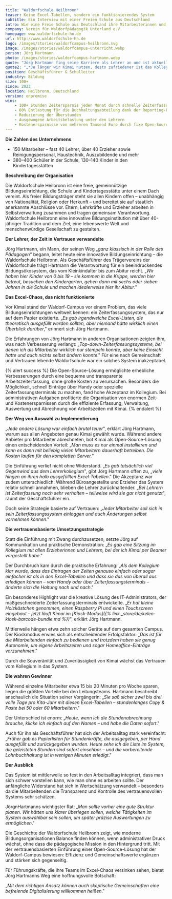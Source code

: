 ```yaml
---
title: "Waldorfschule Heilbronn"
teaser: Keine Excel-Tabellen, sondern ein funktionierendes System
subtitle: Ein Interview mit einer Freien Schule aus Deutschland
intro: Wie eine Freie Schule aus Deutschland ihre Mitarbeiterinnen und Mitarbeiter auf ein einfaches und schnelles Zeiterfassungssystem umgestellt hat
company: Verein für Waldorfpädagogik Unterland e.V.
homepage: www.waldorfschule-hn.de
url: http://www.waldorfschule-hn.de
logo: /images/stories/waldorfcampus-heilbronn.svg
image: /images/stories/waldorfcampus-unterricht.webp
person: Jörg Hartmann
photo: /images/stories/waldorfcampus-hartmann.webp
quote: "Jörg Hartmann fing seine Karriere als Lehrer an und ist aktuell Geschäftsführer des Vereins für Waldorfpädagogik."
quote2: "„*Je länger wir Kimai nutzen, desto zufriedener ist das Kollegium*“, zieht Hartmann eine positive Bilanz. „*Kimai läuft einfach stabil und ohne Probleme*.“"
position: Geschäftsführer & Schulleiter
industry: Bildung
size: 100+
since: 2023
location: Heilbronn, Deutschland
version: onpremise
wins:
    - 100+ Stunden Zeitersparnis jeden Monat durch schnelle Zeiterfassungsfunktion
    - 60% Entlastung für die Buchhaltungsabteilung dank der Reporting-Funktion
    - Reduzierung der Überstunden
    - Ausgewogene Arbeitsbelastung unter den Lehrern
    - Kostenersparnisse von mehreren Tausend Euro durch fixe Open-Source-Lösung
---
```


**Die Zahlen des Unternehmens**

* 150 Mitarbeiter – fast 40 Lehrer, über 40 Erzieher sowie Reinigungspersonal, Haustechnik, Auszubildende und mehr
* 380–400 Schüler in der Schule, 130–140 Kinder in den Kindertagesstätten

**Beschreibung der Organisation**

Die Waldorfschule Heilbronn ist eine freie, gemeinnützige Bildungseinrichtung, die Schule und Kindertagesstätte unter einem Dach vereint.
Als freier Bildungsträger steht sie allen Kindern offen – unabhängig von Nationalität, Religion oder Herkunft – und bereitet sie auf staatlich anerkannte Abschlüsse vor. 
Eltern, Lehrkräfte und Erzieher arbeiten in Selbstverwaltung zusammen und tragen gemeinsam Verantwortung.
Waldorfschule Heilbronn eine innovative Bildungsinstitution mit über 40-jähriger Tradition und dem Ziel, eine lebenswerte Welt und menschenwürdige Gesellschaft zu gestalten.

**Der Lehrer, der Zeit in Vertrauen verwandelte**

Jörg Hartmann, ein Mann, der seinen Weg „*ganz klassisch in der Rolle des Pädagogen*" begann, leitet heute eine innovative Bildungseinrichtung – die Waldorfschule Heilbronn. 
Als Geschäftsführer des Trägervereins der Waldorfschule trägt Hartmann die Verantwortung für ein beeindruckendes Bildungsökosystem, das vom Kleinkindalter bis zum Abitur reicht.
„*Wir haben hier Kinder von 0 bis 19 – sie kommen in die Krippe, werden hier betreut, besuchen den Kindergarten, gehen dann mit sechs oder sieben Jahren in die Schule und machen idealerweise hier ihr Abitur*."

<!-- PARTS -->

**Das Excel-Chaos, das nicht funktionierte**

Vor Kimai stand der Waldorf-Campus vor einem Problem, das viele Bildungseinrichtungen weltweit kennen: ein Zeiterfassungssystem, das nur auf dem Papier existierte.
„*Es gab irgendwelche Excel-Listen, die theoretisch ausgefüllt werden sollten, aber niemand hatte wirklich einen Überblick darüber*," erinnert sich Jörg Hartmann.

Die Erfahrungen von Jörg Hartmann in anderen Organisationen zeigten ihm, was nach Verbesserung verlangt: 
„*Top-down-Zeiterfassungssysteme, bei denen ich als Mitarbeiter wirklich nur stempeln konnte, aber keine Einsicht hatte und auch nichts selbst ändern konnte*." 
Für eine nach Gemeinschaft und Vertrauen lebende Waldorfschule war ein solches System inakzeptabel.

{% alert success %}
Die Open-Source-Lösung ermöglichte erhebliche Verbesserungen durch eine bequeme und transparente Arbeitszeiterfassung, ohne große Kosten zu verursachen. 
Besonders die Möglichkeit, schnell Einträge über Handy oder spezielle Zeiterfassungsterminals zu machen, fand hohe Akzeptanz im Kollegium. 
Bei administrativen Aufgaben profitierte die Organisation von enormen Zeit- und Kostenersparnissen durch die effiziente Erfassung, Verwaltung, Auswertung und Abrechnung von Arbeitszeiten mit Kimai.
{% endalert %}

**Der Weg von Auswahl zu Implementierung**

„*Jede andere Lösung war einfach brutal teuer*", erklärt Jörg Hartmann, warum aus allen Angeboten genau Kimai gewählt wurde.
Während andere Anbieter pro Mitarbeiter abrechneten, bot Kimai als Open-Source-Lösung einen entscheidenden Vorteil: 
„*Man muss es nur einmal installieren und kann es dann mit beliebig vielen Mitarbeitern dauerhaft betreiben*. *Die Kosten laufen für den kompletten Server.*"

Die Einführung verlief nicht ohne Widerstand. 
„*Es gab tatsächlich viel Gegenwind aus dem Lehrerkollegium*", gibt Jörg Hartmann offen zu, „*viele hingen an ihren halb ausgefüllten Excel-Tabellen*." 
Die Akzeptanz war zudem unterschiedlich: Während Büroangestellte und Erzieher das System relativ schnell annahmen, blieben die Lehrer zurückhaltender. 
„*Bei Lehrern ist Zeiterfassung noch sehr verhalten – teilweise wird sie gar nicht genutzt*", räumt der Geschäftsführer ein.

Doch seine Strategie basierte auf Vertrauen: „*Jeder Mitarbeiter soll sich in sein Zeiterfassungssystem einloggen und auch Änderungen selbst vornehmen können*."

**Die vertrauensbasierte Umsetzungsstrategie**

Statt die Einführung mit Zwang durchzusetzen, setzte Jörg auf Kommunikation und praktische Demonstration: 
„*Es gab eine Sitzung im Kollegium mit allen Erzieherinnen und Lehrern, bei der ich Kimai per Beamer vorgestellt habe*."

Der Durchbruch kam durch die praktische Erfahrung: 
„*Als dem Kollegium klar wurde, dass das Eintragen der Zeiten genauso einfach oder sogar einfacher ist als in den Excel-Tabellen und dass sie das von überall aus erledigen können – vom Handy oder über Zeiterfassungsterminals – änderte sich die Haltung nach und nach*."

Ein besonderes Highlight war die kreative Lösung des IT-Administrators, der maßgeschneiderte Zeiterfassungsterminals entwickelte. 
„*Er hat kleine Holzkästchen genommen, einen Raspberry Pi und einen Touchscreen eingebaut – jetzt läuft Kimai im [Kiosk-Modus]({% link _store/de/keleo-kiosk-barcode-bundle.md %})*", erklärt Jörg Hartmann.

Mittlerweile hängen etwa zehn solcher Geräte auf dem gesamten Campus. 
Der Kioskmodus erwies sich als entscheidender Erfolgsfaktor: 
„*Das ist für die Mitarbeitenden einfach zu bedienen und trotzdem haben sie genug Autonomie, um eigene Arbeitszeiten und sogar Homeoffice-Einträge vorzunehmen*."

Durch die Souveränität und Zuverlässigkeit von Kimai wächst das Vertrauen vom Kollegium in das System.

**Die wahren Gewinner**

Während einzelne Mitarbeiter etwa 15 bis 20 Minuten pro Woche sparen, liegen die größten Vorteile bei den Leitungsteams. 
Hartmann beschreibt anschaulich die Situation seiner Vorgängerin: 
„*Sie saß sicher zwei bis drei volle Tage pro Kita-Jahr mit diesen Excel-Tabellen – stundenlanges Copy & Paste bei 50 oder 60 Mitarbeitern*."

Der Unterschied ist enorm: 
„*Heute, wenn ich die Stundenabrechnung brauche, klicke ich einfach auf den Namen – und habe die Daten sofort*."

Auch für ihn als Geschäftsführer hat sich der Arbeitsalltag stark vereinfacht: 
„*Früher gab es Papierlisten für Stundenkräfte, die ausgegeben, per Hand ausgefüllt und zurückgegeben wurden. Heute sehe ich die Liste im System, die geleisteten Stunden sind sofort einsehbar – und die vorbereitende Lohnbuchhaltung ist in wenigen Minuten erledigt*."

<!-- PARTS -->

**Der Ausblick**

Das System ist mittlerweile so fest in den Arbeitsalltag integriert, dass man sich schwer vorstellen kann, wie man ohne es arbeiten sollte. 
Der anfängliche Widerstand hat sich in Wertschätzung verwandelt – besonders da die Mitarbeitenden die Transparenz und Kontrolle des vertrauensvollen Systems sehr schätzen.

JörgnHartmanns wichtigster Rat: 
„*Man sollte vorher eine gute Struktur planen. Wir hätten uns klarer überlegen sollen, welche Tätigkeiten im System auswählbar sein sollen, um später präzise Auswertungen zu ermöglichen*."

Die Geschichte der Waldorfschule Heilbronn zeigt, wie moderne Bildungsorganisationen Balance finden können, wenn administrativer Druck wächst, ohne dass die pädagogische Mission in den Hintergrund tritt. 
Mit der vertrauensbasierten Einführung einer Open-Source-Lösung hat der Waldorf-Campus bewiesen: Effizienz und Gemeinschaftswerte ergänzen und stärken sich gegenseitig.

Für Führungskräfte, die ihre Teams im Excel-Chaos versinken sehen, bietet Jörg Hartmanns Weg eine hoffnungsvolle Botschaft: 

„*Mit dem richtigen Ansatz können auch skeptische Gemeinschaften eine befreiende Digitalisierung willkommen heißen*."
